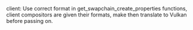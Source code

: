 client: Use correct format in get_swapchain_create_properties functions, client
compositors are given their formats, make then translate to Vulkan before
passing on.
